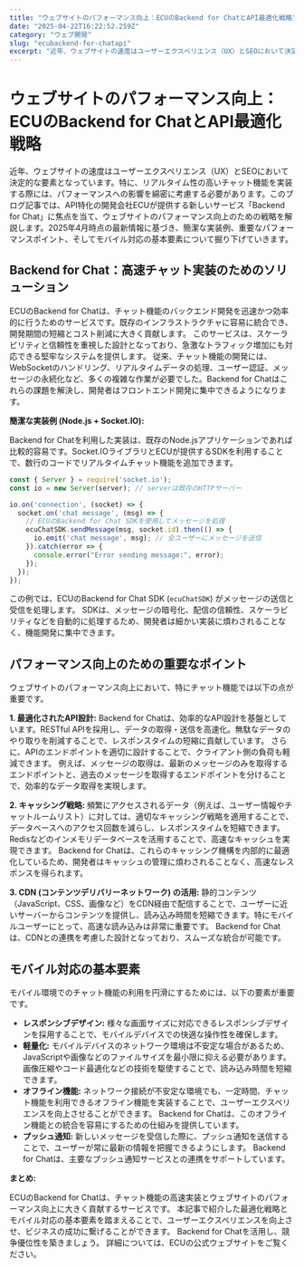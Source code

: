 ```yaml
---
title: "ウェブサイトのパフォーマンス向上：ECUのBackend for ChatとAPI最適化戦略"
date: "2025-04-22T16:22:52.259Z"
category: "ウェブ開発"
slug: "ecubackend-for-chatapi"
excerpt: "近年、ウェブサイトの速度はユーザーエクスペリエンス（UX）とSEOにおいて決定的な要素となっています。特に、リアルタイム性の高いチャット機能を実装する際には、パフォーマンスへの影響を綿密に考慮する必要があります。このブログ記事では、API特化の開発会社ECUが提供する新しいサービス「Backend"
---
```


# ウェブサイトのパフォーマンス向上：ECUのBackend for ChatとAPI最適化戦略

近年、ウェブサイトの速度はユーザーエクスペリエンス（UX）とSEOにおいて決定的な要素となっています。特に、リアルタイム性の高いチャット機能を実装する際には、パフォーマンスへの影響を綿密に考慮する必要があります。このブログ記事では、API特化の開発会社ECUが提供する新しいサービス「Backend for Chat」に焦点を当て、ウェブサイトのパフォーマンス向上のための戦略を解説します。2025年4月時点の最新情報に基づき、簡潔な実装例、重要なパフォーマンスポイント、そしてモバイル対応の基本要素について掘り下げていきます。


## Backend for Chat：高速チャット実装のためのソリューション

ECUのBackend for Chatは、チャット機能のバックエンド開発を迅速かつ効率的に行うためのサービスです。既存のインフラストラクチャに容易に統合でき、開発期間の短縮とコスト削減に大きく貢献します。  このサービスは、スケーラビリティと信頼性を重視した設計となっており、急激なトラフィック増加にも対応できる堅牢なシステムを提供します。  従来、チャット機能の開発には、WebSocketのハンドリング、リアルタイムデータの処理、ユーザー認証、メッセージの永続化など、多くの複雑な作業が必要でした。Backend for Chatはこれらの課題を解決し、開発者はフロントエンド開発に集中できるようになります。

**簡潔な実装例 (Node.js + Socket.IO):**

Backend for Chatを利用した実装は、既存のNode.jsアプリケーションであれば比較的容易です。Socket.IOライブラリとECUが提供するSDKを利用することで、数行のコードでリアルタイムチャット機能を追加できます。

```javascript
const { Server } = require('socket.io');
const io = new Server(server); // serverは既存のHTTPサーバー

io.on('connection', (socket) => {
  socket.on('chat message', (msg) => {
    // ECUのBackend for Chat SDKを使用してメッセージを処理
    ecuChatSDK.sendMessage(msg, socket.id).then(() => {
      io.emit('chat message', msg); // 全ユーザーにメッセージを送信
    }).catch(error => {
      console.error("Error sending message:", error);
    });
  });
});
```

この例では、ECUのBackend for Chat SDK (`ecuChatSDK`) がメッセージの送信と受信を処理します。  SDKは、メッセージの暗号化、配信の信頼性、スケーラビリティなどを自動的に処理するため、開発者は細かい実装に煩わされることなく、機能開発に集中できます。


## パフォーマンス向上のための重要なポイント

ウェブサイトのパフォーマンス向上において、特にチャット機能では以下の点が重要です。

**1. 最適化されたAPI設計:** Backend for Chatは、効率的なAPI設計を基盤としています。RESTful APIを採用し、データの取得・送信を高速化。無駄なデータのやり取りを削減することで、レスポンスタイムの短縮に貢献しています。  さらに、APIのエンドポイントを適切に設計することで、クライアント側の負荷も軽減できます。  例えば、メッセージの取得は、最新のメッセージのみを取得するエンドポイントと、過去のメッセージを取得するエンドポイントを分けることで、効率的なデータ取得を実現します。

**2. キャッシング戦略:**  頻繁にアクセスされるデータ（例えば、ユーザー情報やチャットルームリスト）に対しては、適切なキャッシング戦略を適用することで、データベースへのアクセス回数を減らし、レスポンスタイムを短縮できます。  Redisなどのインメモリデータベースを活用することで、高速なキャッシュを実現できます。 Backend for Chatは、これらのキャッシング機構を内部的に最適化しているため、開発者はキャッシュの管理に煩わされることなく、高速なレスポンスを得られます。

**3. CDN (コンテンツデリバリーネットワーク) の活用:** 静的コンテンツ（JavaScript、CSS、画像など）をCDN経由で配信することで、ユーザーに近いサーバーからコンテンツを提供し、読み込み時間を短縮できます。特にモバイルユーザーにとって、高速な読み込みは非常に重要です。  Backend for Chatは、CDNとの連携を考慮した設計となっており、スムーズな統合が可能です。


## モバイル対応の基本要素

モバイル環境でのチャット機能の利用を円滑にするためには、以下の要素が重要です。

* **レスポンシブデザイン:**  様々な画面サイズに対応できるレスポンシブデザインを採用することで、モバイルデバイスでの快適な操作性を確保します。
* **軽量化:** モバイルデバイスのネットワーク環境は不安定な場合があるため、JavaScriptや画像などのファイルサイズを最小限に抑える必要があります。  画像圧縮やコード最適化などの技術を駆使することで、読み込み時間を短縮できます。
* **オフライン機能:**  ネットワーク接続が不安定な環境でも、一定時間、チャット機能を利用できるオフライン機能を実装することで、ユーザーエクスペリエンスを向上させることができます。  Backend for Chatは、このオフライン機能との統合を容易にするための仕組みを提供しています。
* **プッシュ通知:**  新しいメッセージを受信した際に、プッシュ通知を送信することで、ユーザーが常に最新の情報を把握できるようにします。  Backend for Chatは、主要なプッシュ通知サービスとの連携をサポートしています。


**まとめ:**

ECUのBackend for Chatは、チャット機能の高速実装とウェブサイトのパフォーマンス向上に大きく貢献するサービスです。  本記事で紹介した最適化戦略とモバイル対応の基本要素を踏まえることで、ユーザーエクスペリエンスを向上させ、ビジネスの成功に繋げることができます。  Backend for Chatを活用し、競争優位性を築きましょう。  詳細については、ECUの公式ウェブサイトをご覧ください。
